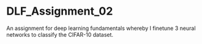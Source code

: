 # DLF_Assignment_02
An assignment for deep learning fundamentals whereby I finetune 3 neural networks to classify the CIFAR-10 dataset. 
